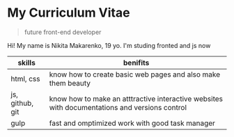 # My Curriculum Vitae

> future front-end developer

Hi! My name is Nikita Makarenko, 19 yo. I'm studing fronted and js now

| skills | benifits |
| ------ | ------ |
| html, css | know how to create basic web pages and also make them beauty |
| js, github, git | know how to make an atttractive interactive websites with documentations and versions control |
|gulp |fast and omptimized work with good task manager|

